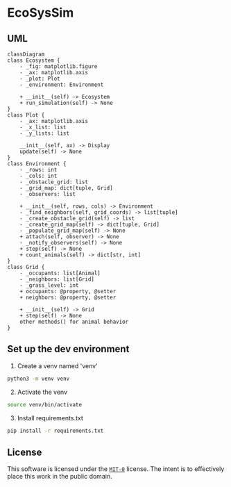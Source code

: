 # EcoSysSim

## UML
```mermaid
classDiagram
class Ecosystem {
    - _fig: matplotlib.figure
    - _ax: matplotlib.axis
    - _plot: Plot
    - _environment: Environment

    + __init__(self) -> Ecosystem
    + run_simulation(self) -> None
}
class Plot {
    - _ax: matplotlib.axis
    - _x_list: list
    - _y_lists: list

    __init__(self, ax) -> Display
    update(self) -> None
}
class Environment {
    - _rows: int
    - _cols: int
    - _obstacle_grid: list
    - _grid_map: dict[tuple, Grid]
    - _observers: list

    + __init__(self, rows, cols) -> Environment
    - _find_neighbors(self, grid_coords) -> list[tuple]
    - _create_obstacle_grid(self) -> list
    - _create_grid_map(self) -> dict[tuple, Grid]
    - _populate_grid_map(self) -> None
    + attach(self, observer) -> None
    - _notify_observers(self) -> None
    + step(self) -> None
    + count_animals(self) -> dict[str, int]
}
class Grid {
    - _occupants: list[Animal]
    - _neighbors: list[Grid]
    - _grass_level: int
    + occupants: @property, @setter
    + neighbors: @property, @setter

    + __init__(self) -> Grid
    + step(self) -> None
    other methods() for animal behavior
}

```

## Set up the dev environment
1. Create a venv named 'venv'
```bash
python3 -m venv venv
```
2. Activate the venv
```bash
source venv/bin/activate
```
3. Install requirements.txt
```bash
pip install -r requirements.txt
```

## License
This software is licensed under the [`MIT-0`](https://github.com/aws/mit-0) license. The intent is to effectively place this work in the public domain.